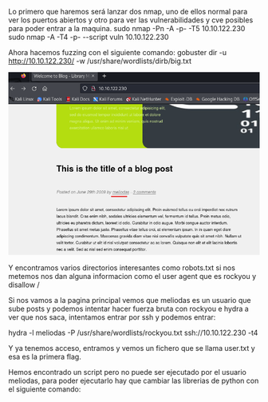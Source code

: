Lo primero que haremos será lanzar dos nmap, uno de ellos normal para ver los puertos abiertos y otro para ver las vulnerabilidades y cve posibles para poder entrar a la maquina.
sudo nmap -Pn -A -p- -T5 10.10.122.230 
sudo nmap -A -T4 -p- --script vuln 10.10.122.230

Ahora hacemos fuzzing con el siguiente comando: gobuster dir -u http://10.10.122.230/ -w /usr/share/wordlists/dirb/big.txt 

![Write_up_maquinas/maquina4-library/img/img01.png](https://github.com/alvarobueno21/Hacking_Etico/blob/968ccc30b37ff17247d84e96c2360b6e6f9552b1/Write_up_maquinas/maquina4-library/img/img01.png)

Y encontramos varios directorios interesantes como robots.txt si nos metemos nos dan alguna informacion como el user agent que es rockyou y disallow /

Si nos vamos a la pagina principal vemos que meliodas es un usuario que sube posts y podemos intentar hacer fuerza bruta con rockyou e hydra a ver que nos saca, intentamos entrar por ssh y podemos entrar:

hydra -l meliodas -P /usr/share/wordlists/rockyou.txt ssh://10.10.122.230 -t4

Y ya tenemos acceso, entramos y vemos un fichero que se llama user.txt y esa es la primera flag.

Hemos encontrado un script pero no puede ser ejecutado por el usuario meliodas, para poder ejecutarlo hay que cambiar las librerias de python con el siguiente comando:

